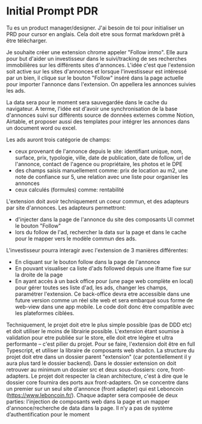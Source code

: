 # Initial Prompt PDR

Tu es un product manager/designer. J'ai besoin de toi pour initialiser un PRD pour cursor en anglais. Cela doit etre sous format markdown prêt à être télécharger.

Je souhaite créer une extension chrome appeler "Follow immo". Elle aura pour but d'aider un investisseur dans le suivi/tracking de ses recherches immobilières sur les différents sites d'annonces. L'idée c'est que l'extension soit active sur les sites d'annonces et lorsque l'investisseur est intéressé par un bien, il clique sur le bouton "Follow" inséré dans la page actuelle pour importer l'annonce dans l'extension.
On appellera les annonces suivies les ads.

La data sera pour le moment sera sauvegardée dans le cache du navigateur.
A terme, l'idée est d'avoir une synchronisation de la base d'annonces suivi sur différents source de données externes comme Notion, Airtable, et proposer aussi des templates pour intégrer les annonces dans un document word ou excel.

Les ads auront trois catégorie de champs:
- ceux provenant de l'annonce depuis le site: identifiant unique, nom, surface, prix, typologie, ville, date de publication, date de follow, url de l'annonce, contact de l'agence ou propriétaire, les photos et le DPE
- des champs saisis manuellement comme: prix de location au m2, une note de confiance sur 5, une relation avec une liste pour organiser les annonces
- ceux calculés (formules) comme: rentabilité

L'extension doit avoir techniquement un coeur commun, et des adapteurs par site d'annonces. Les adapteurs permettront:
- d'injecter dans la page de l'annonce du site des composants UI commet le bouton "Follow"
- lors du follow de l'ad, rechercher la data sur la page et dans le cache pour le mapper vers le modèle commun des ads.

L'investisseur pourra interagir avec l'extension de 3 manières différentes:
- En cliquant sur le bouton follow dans la page de l'annonce
- En pouvant visualiser ca liste d'ads followed depuis une iframe fixe sur la droite de la page
- En ayant accès à un back office pour (une page web complète en local) pour gérer toutes ses liste d'ad, les ads, changer les champs, paramétrer l'extension. Ce back-office devra etre accessible dans une future version comme un réel site web et sera embarqué sous forme de web-view dans une app mobile. Le code doit donc être compatible avec les plateformes ciblées. 

Techniquement, le projet doit etre le plus simple possible (pas de DDD etc) et doit utiliser le moins de librairie possible. L'extension étant soumise à validation pour etre publiée sur le store, elle doit etre légère et ultra performante – c'est pilier du projet.
Pour se faire, l'extension doit être en full Typescript, et utiliser la libraire de composants web shadcn. La structure du projet doit etre dans un dossier parent "extension" (car potentiellement il y aura plus tard le dossier backend). Dans le dossier extension on doit retrouver au minimum un dossier src et deux sous-dossiers: core, front-adapters.
Le projet doit respecter la clean architecture, c'est à dire que le dossier core fournira des ports aux front-adapters.
On se concentre dans un premier sur un seul site d'annonce (front adapter) qui est Leboncoin (https://www.leboncoin.fr/). Chaque adapter sera composée de deux parties: l'injection de composants web dans la page et un mapper d'annonce/recherche de data dans la page.
Il n’y a pas de système d’authentification pour le moment